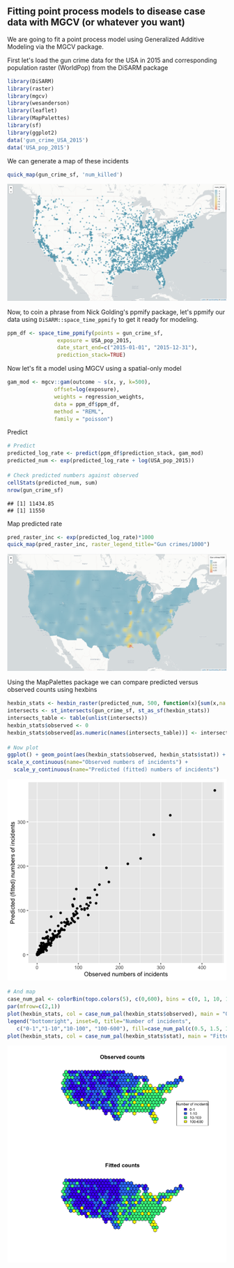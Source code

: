 ## Fitting point process models to disease case data with MGCV (or whatever you want)
We are going to fit a point process model using Generalized Additive Modeling via the MGCV package. 

First let's load the gun crime data for the USA in 2015 and corresponding population raster (WorldPop) from the DiSARM package


```r
library(DiSARM)
library(raster)
library(mgcv)
library(wesanderson)
library(leaflet)
library(MapPalettes)
library(sf)
library(ggplot2)
data('gun_crime_USA_2015')
data('USA_pop_2015')
```

We can generate a map of these incidents
```r
quick_map(gun_crime_sf, 'num_killed')
```

![](gun_crime_mgcv_files/figure-gfm/map_crimes-1.png)<!-- -->

Now, to coin a phrase from Nick Golding's ppmify package, let's ppmify our data using `DiSARM::space_time_ppmify` to get it ready for modeling. 
```r
ppm_df <- space_time_ppmify(points = gun_crime_sf,
                exposure = USA_pop_2015,
                date_start_end=c("2015-01-01", "2015-12-31"),
                prediction_stack=TRUE)
```

Now let's fit a model using MGCV using a spatial-only model
```r
gam_mod <- mgcv::gam(outcome ~ s(x, y, k=500),
               offset=log(exposure),
               weights = regression_weights,
               data = ppm_df$ppm_df,
               method = "REML",
               family = "poisson")
```

Predict 
```r
# Predict
predicted_log_rate <- predict(ppm_df$prediction_stack, gam_mod)
predicted_num <- exp(predicted_log_rate + log(USA_pop_2015))

# Check predicted numbers against observed
cellStats(predicted_num, sum)
nrow(gun_crime_sf)
```

    ## [1] 11434.85
    ## [1] 11550

Map predicted rate
```r
pred_raster_inc <- exp(predicted_log_rate)*1000
quick_map(pred_raster_inc, raster_legend_title="Gun crimes/1000")
```
![](gun_crime_mgcv_files/figure-gfm/pred_inc.png)<!-- -->

Using the MapPalettes package we can compare predicted versus observed counts using hexbins
```r
hexbin_stats <- hexbin_raster(predicted_num, 500, function(x){sum(x,na.rm=T)})
intersects <- st_intersects(gun_crime_sf, st_as_sf(hexbin_stats))
intersects_table <- table(unlist(intersects))
hexbin_stats$observed <- 0
hexbin_stats$observed[as.numeric(names(intersects_table))] <- intersects_table

# Now plot
ggplot() + geom_point(aes(hexbin_stats$observed, hexbin_stats$stat)) +
scale_x_continuous(name="Observed numbers of incidents") + 
  scale_y_continuous(name="Predicted (fitted) numbers of incidents")
```
![](gun_crime_mgcv_files/figure-gfm/observed_fitted.png)<!-- -->

```r
# And map
case_num_pal <- colorBin(topo.colors(5), c(0,600), bins = c(0, 1, 10, 100, 600))
par(mfrow=c(2,1))
plot(hexbin_stats, col = case_num_pal(hexbin_stats$observed), main = "Observed counts", asp=1)
legend("bottomright", inset=0, title="Number of incidents",
   c("0-1","1-10","10-100", "100-600"), fill=case_num_pal(c(0.5, 1.5, 10.5, 100.5)), horiz=FALSE, cex=0.8)
plot(hexbin_stats, col = case_num_pal(hexbin_stats$stat), main = "Fitted counts", asp=1)
```
![](gun_crime_mgcv_files/figure-gfm/observed_fitted_hexbin.png)<!-- -->